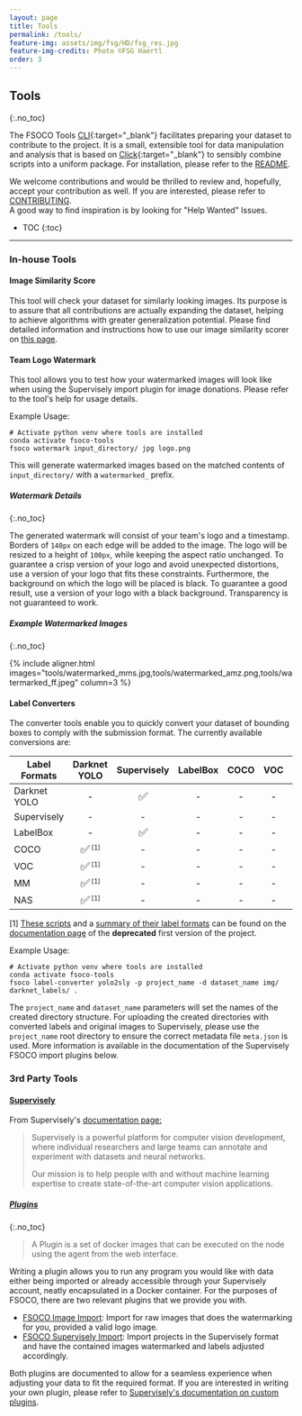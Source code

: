```yaml
---
layout: page
title: Tools
permalink: /tools/
feature-img: assets/img/fsg/HD/fsg_res.jpg
feature-img-credits: Photo ©FSG Haertl
order: 3
---
```


## Tools
{:.no_toc}

The FSOCO Tools [CLI](https://en.wikipedia.org/wiki/Command-line_interface "Opens in a new tab."){:target="_blank"} facilitates preparing your dataset to contribute to the project.
It is a small, extensible tool for data manipulation and analysis that is based on [Click](https://click.palletsprojects.com/en/7.x/ "Opens in a new tab."){:target="_blank"} to sensibly combine scripts into a uniform package.
For installation, please refer to the [README](https://github.com/fsoco/fsoco/tree/master/tools).

We welcome contributions and would be thrilled to review and, hopefully, accept your contribution as well.
If you are interested, please refer to [CONTRIBUTING](https://github.com/fsoco/fsoco/tools/CONTRIBUTING.md).
<br/>
A good way to find inspiration is by looking for "Help Wanted" Issues.

* TOC
{:toc}
---

### In-house Tools

#### Image Similarity Score
This tool will check your dataset for similarly looking images.
Its purpose is to assure that all contributions are actually expanding the dataset, helping to achieve algorithms with greater generalization potential.
Please find detailed information and instructions how to use our image similarity scorer on [this page](./image_similarity_score).

#### Team Logo Watermark
This tool allows you to test how your watermarked images will look like when using the Supervisely import plugin for image donations. Please refer to the tool's help for usage details.

Example Usage:
```
# Activate python venv where tools are installed
conda activate fsoco-tools 
fsoco watermark input_directory/ jpg logo.png
```
This will generate watermarked images based on the matched contents of `input_directory/` with a `watermarked_` prefix.

##### Watermark Details
{:.no_toc}

The generated watermark will consist of your team's logo and a timestamp. Borders of `140px` on each edge will be added to the image.
The logo will be resized to a height of `100px`, while keeping the aspect ratio unchanged. To guarantee a crisp version of your logo and avoid unexpected distortions, use a version of your logo that fits these constraints.
Furthermore, the background on which the logo will be placed is black. To guarantee a good result, use a version of your logo with a black background. 
Transparency is not guaranteed to work.

##### Example Watermarked Images
{:.no_toc}

{% include aligner.html images="tools/watermarked_mms.jpg,tools/watermarked_amz.png,tools/watermarked_ff.jpeg" column=3 %}
<br>

#### Label Converters
The converter tools enable you to quickly convert your dataset of bounding boxes to comply with the submission format.
The currently available conversions are:

| Label Formats| Darknet YOLO | Supervisely | LabelBox | COCO | VOC | MM | NAS |
|---|:---:|:---:|:---:|:---:|:---:|:---:|:---:|
| Darknet YOLO | - | <span style='font-size:20px;'>&#9989;</span> | - | - | - | - | - | 
| Supervisely | - | - | - | - | - | - | - |
| LabelBox | - | <span style='font-size:20px;'>&#9989;</span> | - | - | - | - | - | 
| COCO | <span style='font-size:20px;'>&#9989;</span><sup><small> [1]</small></sup> | - | - | - | - | - | - |
| VOC | <span style='font-size:20px;'>&#9989;</span><sup><small> [1]</small></sup> | - | - | - | - | - | - |
| MM | <span style='font-size:20px;'>&#9989;</span><sup><small> [1]</small></sup> | - | - | - | - | - | - |
| NAS | <span style='font-size:20px;'>&#9989;</span><sup><small> [1]</small></sup> | - | - | - | - | - | - |

[1] [These scripts](https://github.com/ddavid/fsoco/tree/master/scripts/label-converters) and a [summary of their label formats](https://ddavid.github.io/fsoco/#annotation-types) can be found on the [documentation page](https://ddavid.github.io/fsoco/) of the **deprecated** first version of the project. <br/>

Example Usage:
```
# Activate python venv where tools are installed
conda activate fsoco-tools
fsoco label-converter yolo2sly -p project_name -d dataset_name img/ darknet_labels/ .
```

The `project_name` and `dataset_name` parameters will set the names of the created directory structure.
For uploading the created directories with converted labels and original images to Supervisely, please use the `project_name` root directory to ensure the correct metadata file `meta.json` is used.
More information is available in the documentation of the Supervisely FSOCO import plugins below.

### 3rd Party Tools
#### [Supervisely](https://supervise.ly/)
From Supervisely's [documentation page:](https://docs.supervise.ly)
> Supervisely is a powerful platform for computer vision development, where individual researchers and large teams can annotate and experiment with datasets and neural networks.
>
> Our mission is to help people with and without machine learning expertise to create state-of-the-art computer vision applications.

##### [Plugins](https://docs.supervise.ly/customization/plugins#what-is-a-plugin)
{:.no_toc}
> A Plugin is a set of docker images that can be executed on the node using the agent from the web interface.

Writing a plugin allows you to run any program you would like with data either being imported or already accessible through your Supervisely account, neatly encapsulated in a Docker container.
For the purposes of FSOCO, there are two relevant plugins that we provide you with.

* <a alt="FSOCO Image Import" href="https://app.supervise.ly/explore/plugins/fsoco-image-import-75571/overview" target="_blank">FSOCO Image Import</a>: Import for raw images that does the watermarking for you, provided a valid logo image.
* <a alt="FSOCO Supervisely Import" href="https://app.supervise.ly/explore/plugins/fsoco-supervisely-import-75595/overview" target="_blank">FSOCO Supervisely Import</a>: Import projects in the Supervisely format and have the contained images watermarked and labels adjusted accordingly.

Both plugins are documented to allow for a seamless experience when adjusting your data to fit the required format. 
If you are interested in writing your own plugin, please refer to [Supervisely's documentation on custom plugins](https://github.com/supervisely/supervisely/blob/master/help/tutorials/01_create_new_plugin/how_to_create_plugin.md).
